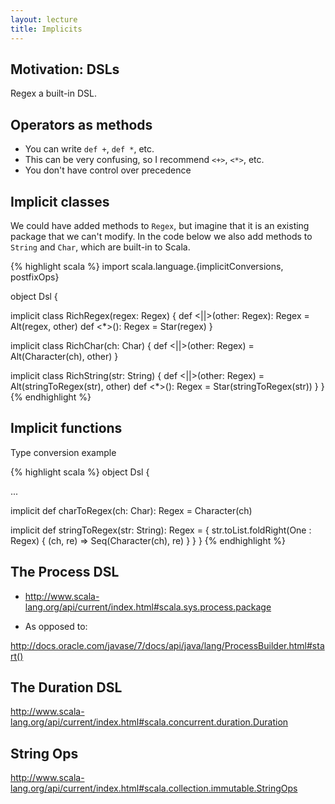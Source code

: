```yaml
---
layout: lecture
title: Implicits
---
```


## Motivation: DSLs

Regex a built-in DSL.

## Operators as methods

- You can write `def +`, `def *`, etc.
- This can be very confusing, so I recommend `<+>`, `<*>`, etc.
- You don't have control over precedence

## Implicit classes

We could have added methods to `Regex`, but imagine that it is an existing
package that we can't modify. In the code below we also add methods to
`String` and `Char`, which are built-in to Scala.

{% highlight scala %}
import scala.language.{implicitConversions, postfixOps}

object Dsl {

  implicit class RichRegex(regex: Regex) {
    def <||>(other: Regex): Regex = Alt(regex, other)
    def <*>(): Regex = Star(regex)
  }

  implicit class RichChar(ch: Char) {
    def <||>(other: Regex) = Alt(Character(ch), other)
  }

  implicit class RichString(str: String) {
    def <||>(other: Regex) = Alt(stringToRegex(str), other)
    def <*>(): Regex = Star(stringToRegex(str))
  }
}
{% endhighlight %}

## Implicit functions

Type conversion example

{% highlight scala %}
object Dsl {

  ...

  implicit def charToRegex(ch: Char): Regex = Character(ch)

  implicit def stringToRegex(str: String): Regex = {
    str.toList.foldRight(One : Regex) { (ch, re) => Seq(Character(ch), re) }
  }
}
{% endhighlight %}

## The Process DSL

- http://www.scala-lang.org/api/current/index.html#scala.sys.process.package

- As opposed to:

http://docs.oracle.com/javase/7/docs/api/java/lang/ProcessBuilder.html#start()

## The Duration DSL

http://www.scala-lang.org/api/current/index.html#scala.concurrent.duration.Duration

## String Ops

http://www.scala-lang.org/api/current/index.html#scala.collection.immutable.StringOps

